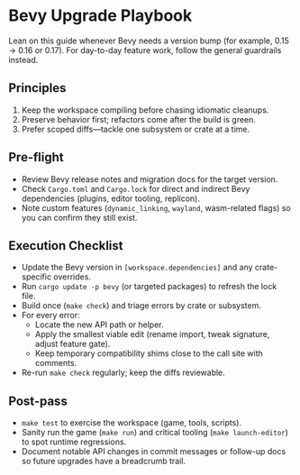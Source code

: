 # Bevy Upgrade Playbook

Lean on this guide whenever Bevy needs a version bump (for example, 0.15 → 0.16 or 0.17). For day-to-day feature work, follow the general guardrails instead.

## Principles

1. Keep the workspace compiling before chasing idiomatic cleanups.
2. Preserve behavior first; refactors come after the build is green.
3. Prefer scoped diffs—tackle one subsystem or crate at a time.

## Pre-flight

- Review Bevy release notes and migration docs for the target version.
- Check `Cargo.toml` and `Cargo.lock` for direct and indirect Bevy dependencies (plugins, editor tooling, replicon).
- Note custom features (`dynamic_linking`, `wayland`, wasm-related flags) so you can confirm they still exist.

## Execution Checklist

- Update the Bevy version in `[workspace.dependencies]` and any crate-specific overrides.
- Run `cargo update -p bevy` (or targeted packages) to refresh the lock file.
- Build once (`make check`) and triage errors by crate or subsystem.
- For every error:
  - Locate the new API path or helper.
  - Apply the smallest viable edit (rename import, tweak signature, adjust feature gate).
  - Keep temporary compatibility shims close to the call site with comments.
- Re-run `make check` regularly; keep the diffs reviewable.

## Post-pass

- `make test` to exercise the workspace (game, tools, scripts).
- Sanity run the game (`make run`) and critical tooling (`make launch-editor`) to spot runtime regressions.
- Document notable API changes in commit messages or follow-up docs so future upgrades have a breadcrumb trail.
